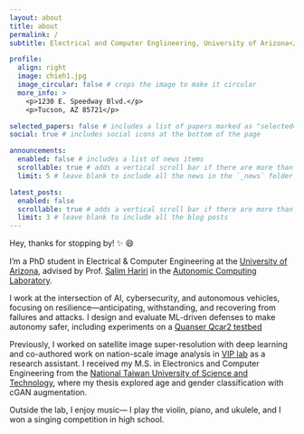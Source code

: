 ```yaml
---
layout: about
title: about
permalink: /
subtitle: Electrical and Computer Englineering, University of Arizona</a>.

profile:
  align: right
  image: chieh1.jpg
  image_circular: false # crops the image to make it circular
  more_info: >
    <p>1230 E. Speedway Blvd.</p>
    <p>Tucson, AZ 85721</p>

selected_papers: false # includes a list of papers marked as "selected={true}"
social: true # includes social icons at the bottom of the page

announcements:
  enabled: false # includes a list of news items
  scrollable: true # adds a vertical scroll bar if there are more than 3 news items
  limit: 5 # leave blank to include all the news in the `_news` folder

latest_posts:
  enabled: false
  scrollable: true # adds a vertical scroll bar if there are more than 3 new posts items
  limit: 3 # leave blank to include all the blog posts
---
```


Hey, thanks for stopping by! :sparkles: :smile:

I’m a PhD student in Electrical & Computer Engineering at the [University of Arizona](https://ece.engineering.arizona.edu/), advised by Prof. [Salim Hariri](https://ece.engineering.arizona.edu/faculty-staff/faculty/salim-hariri/) in the [Autonomic Computing Laboratory](https://nsfcac.org/).

I work at the intersection of AI, cybersecurity, and autonomous vehicles, focusing on resilience—anticipating, withstanding, and recovering from failures and attacks. I design and evaluate ML-driven defenses to make autonomy safer, including experiments on a [Quanser Qcar2 testbed](https://www.quanser.com/products/qcar-2/)

Previously, I worked on satellite image super-resolution with deep learning and co-authored work on nation-scale image analysis in [VIP lab](https://sites.google.com/view/viplabntust/) as a research assistant. I received my M.S. in Electronics and Computer Engineering from the [National Taiwan University of Science and Technology](https://ece.ntust.edu.tw/index.php?Lang=en), where my thesis explored age and gender classification with cGAN augmentation.

Outside the lab, I enjoy music— I play the violin, piano, and ukulele, and I won a singing competition in high school.
